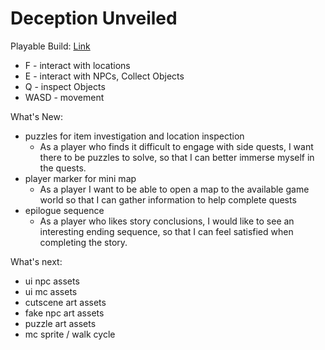 # Deception Unveiled
 
Playable Build: [Link](https://dahmanp.github.io/Deception-Unveiled/)
- F - interact with  locations
- E - interact with NPCs, Collect Objects
- Q - inspect Objects
- WASD - movement

What's New:
- puzzles for item investigation and location inspection
	- As a player who finds it difficult to engage with side quests,
	  I want there to be puzzles to solve, so that I can better immerse
	  myself in the quests.
- player marker for mini map
	- As a player I want to be able to open a map to the available game
          world so that I can gather information to help complete quests
- epilogue sequence
	- As a player who likes story conclusions, I would like to see an
	  interesting ending sequence, so that I can feel satisfied when
	  completing the story.

What's next:
- ui npc assets
- ui mc assets
- cutscene art assets
- fake npc art assets
- puzzle art assets
- mc sprite / walk cycle
